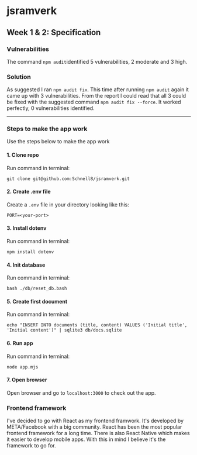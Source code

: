 # jsramverk

## Week 1 & 2: Specification

### Vulnerabilities
The command `npm audit`identified 5 vulnerabilities, 2 moderate and 3 high.

### Solution
As suggested I ran `npm audit fix`. This time after running `npm audit` again it came up with 3 vulnerabilities. From the report I could read that all 3 could be fixed with the suggested command `npm audit fix --force`.
It worked perfectly, 0 vulnerabilities identified.

-----------------------------

### Steps to make the app work
Use the steps below to make the app work

#### 1. Clone repo
Run command in terminal:

```
git clone git@github.com:Schnell8/jsramverk.git
```

#### 2. Create .env file
Create a `.env` file in your directory looking like this:

```
PORT=<your-port>
```

#### 3. Install dotenv
Run command in terminal:

```
npm install dotenv
```

#### 4. Init database
Run command in terminal:

```
bash ./db/reset_db.bash
```

#### 5. Create first document
Run command in terminal:

```
echo "INSERT INTO documents (title, content) VALUES ('Initial title', 'Initial content')" | sqlite3 db/docs.sqlite
```

#### 6. Run app
Run command in terminal:

```
node app.mjs
```

#### 7. Open browser
Open browser and go to `localhost:3000` to check out the app.

### Frontend framework
I've decided to go with React as my frontend framwork. It's developed by META/Facebook with a big community. React has been the most popular frontend framework for a long time. There is also React Native which makes it easier to develop mobile apps. With this in mind I believe it's the framework to go for.
